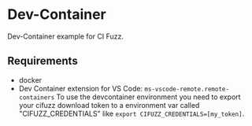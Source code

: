 # Dev-Container

Dev-Container example for CI Fuzz. 

## Requirements
- docker
- Dev Container extension for VS Code: ```ms-vscode-remote.remote-containers```
To use the devcontainer environment you need to export your cifuzz download token to a environment var called "CIFUZZ_CREDENTIALS" like `export CIFUZZ_CREDENTIALS=[my_token]`.